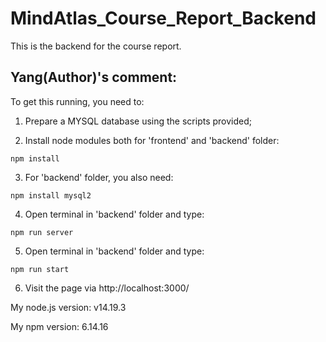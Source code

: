 # MindAtlas_Course_Report_Backend

This is the backend for the course report.

## Yang(Author)'s comment:

To get this running, you need to:

1. Prepare a MYSQL database using the scripts provided;


2. Install node modules both for 'frontend' and 'backend' folder:

```
npm install
```

3. For 'backend' folder, you also need:
```
npm install mysql2
```

4. Open terminal in 'backend' folder and type:
```
npm run server
```

5. Open terminal in 'backend' folder and type:
```
npm run start
```

6. Visit the page via http://localhost:3000/

My node.js version: v14.19.3

My npm version: 6.14.16

